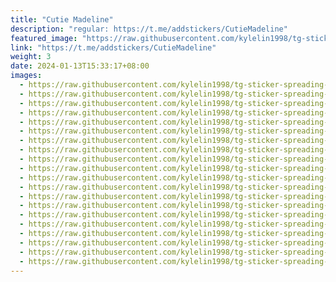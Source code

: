 ```yaml
---
title: "Cutie Madeline"
description: "regular: https://t.me/addstickers/CutieMadeline"
featured_image: "https://raw.githubusercontent.com/kylelin1998/tg-sticker-spreading-worldwide-images/main/img/a7952a4b-1774-4c72-aeba-8487d7e5ce55.jpg"
link: "https://t.me/addstickers/CutieMadeline"
weight: 3
date: 2024-01-13T15:33:17+08:00
images:
  - https://raw.githubusercontent.com/kylelin1998/tg-sticker-spreading-worldwide-images/main/img/a7952a4b-1774-4c72-aeba-8487d7e5ce55.jpg
  - https://raw.githubusercontent.com/kylelin1998/tg-sticker-spreading-worldwide-images/main/img/8f2a453f-b962-481b-b449-1d2deda8c181.jpg
  - https://raw.githubusercontent.com/kylelin1998/tg-sticker-spreading-worldwide-images/main/img/b68e4890-74f2-44e5-a729-190590bd648b.jpg
  - https://raw.githubusercontent.com/kylelin1998/tg-sticker-spreading-worldwide-images/main/img/3465c928-ee75-4edf-9144-1ee053eeccb1.jpg
  - https://raw.githubusercontent.com/kylelin1998/tg-sticker-spreading-worldwide-images/main/img/33a94a16-1940-46e4-a82f-fd5e68a1b3a3.jpg
  - https://raw.githubusercontent.com/kylelin1998/tg-sticker-spreading-worldwide-images/main/img/812f4440-132c-4e1f-b145-a2602c44c40c.jpg
  - https://raw.githubusercontent.com/kylelin1998/tg-sticker-spreading-worldwide-images/main/img/59fbf651-cb8d-430e-a018-c454f505cdc9.jpg
  - https://raw.githubusercontent.com/kylelin1998/tg-sticker-spreading-worldwide-images/main/img/54402b9b-e4c7-416b-a04d-0e78f78f9be0.jpg
  - https://raw.githubusercontent.com/kylelin1998/tg-sticker-spreading-worldwide-images/main/img/ec339e8d-5082-4819-a1a1-c76d749f3c5d.jpg
  - https://raw.githubusercontent.com/kylelin1998/tg-sticker-spreading-worldwide-images/main/img/0455e6ad-d8a1-467b-a449-5208280e28cd.jpg
  - https://raw.githubusercontent.com/kylelin1998/tg-sticker-spreading-worldwide-images/main/img/08f9d653-ae7b-49e5-a803-900fe4d65b30.jpg
  - https://raw.githubusercontent.com/kylelin1998/tg-sticker-spreading-worldwide-images/main/img/a8713467-2cfc-4289-b6b7-e4e19470af12.jpg
  - https://raw.githubusercontent.com/kylelin1998/tg-sticker-spreading-worldwide-images/main/img/0acad6f9-297f-4737-86c7-7cbbe6e47a11.jpg
  - https://raw.githubusercontent.com/kylelin1998/tg-sticker-spreading-worldwide-images/main/img/606d3e95-6852-43d4-9fe5-f78414862717.jpg
  - https://raw.githubusercontent.com/kylelin1998/tg-sticker-spreading-worldwide-images/main/img/afa03a42-e3b2-459a-b821-91d8ae9ae0fe.jpg
  - https://raw.githubusercontent.com/kylelin1998/tg-sticker-spreading-worldwide-images/main/img/99aaaab2-bffd-4f2d-9d57-198e94ca15da.jpg
  - https://raw.githubusercontent.com/kylelin1998/tg-sticker-spreading-worldwide-images/main/img/afbda86b-18d2-458a-9488-7be92690f407.jpg
  - https://raw.githubusercontent.com/kylelin1998/tg-sticker-spreading-worldwide-images/main/img/d9a9ec11-f799-4cc4-8298-548dec0bb8a6.jpg
  - https://raw.githubusercontent.com/kylelin1998/tg-sticker-spreading-worldwide-images/main/img/b81b26f9-f5f3-493d-a995-e98a7cee91e8.jpg
  - https://raw.githubusercontent.com/kylelin1998/tg-sticker-spreading-worldwide-images/main/img/dc93a0bb-e4ee-4e77-bf34-9160cf6d269e.jpg
---
```

